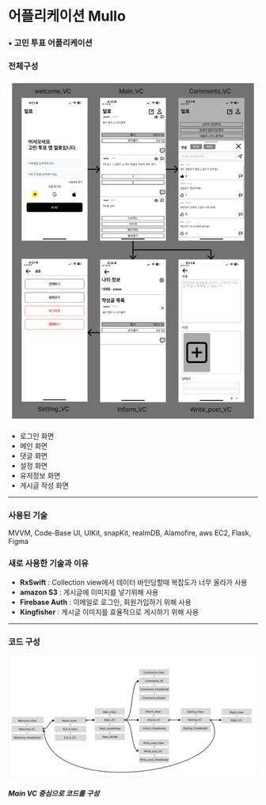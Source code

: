 <h1>어플리케이션 Mullo</h1>
<h3>&#8226; 고민 투표 어플리케이션</h3>
<body> 
    <h3>전체구성</h3>
    <img src="mullo_all.png" alt="전체 구성">
    <ul>
        <li>로그인 화면</li>
        <li>메인 화면</li>
        <li>댓글 화면</li>
        <li>설정 화면</li>
        <li>유저정보 화면</li>
        <li>게시글 작성 화면</li>
    </ul>
    <hr>
    <h3>사용된 기술</h3>
      <p>MVVM, Code-Base UI, UIKit, snapKit, realmDB, Alamofire, aws EC2, Flask, Figma</p>
    <h3>새로 사용한 기술과 이유</h3>
    <ul>
        <li><b>RxSwift</b> : Collection view에서 데이터 바인딩할때 복잡도가 너무 올라가 사용</li>
        <li><b>amazon S3</b> : 게시글에 이미지를 넣기위해 사용</li>
        <li><b>Firebase Auth</b> : 이메일로 로그인, 회원가입하기 위해 사용</li>
        <li><b>Kingfisher</b> : 게시글 이미지를 효율적으로 게시하기 위해 사용</li>
    </ul>
    <hr>
    <h3>코드 구성</h3>
    <img src="mullo_code.png" alt="코드 구성">
    <h5>Main VC 중심으로 코드를 구성</h5>
</body>

